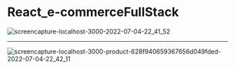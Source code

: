 # React_e-commerceFullStack

![screencapture-localhost-3000-2022-07-04-22_41_52](https://user-images.githubusercontent.com/70688937/177197151-38f4a2ba-f46d-4426-b755-4ab41f47f75c.png)
***
![screencapture-localhost-3000-product-628f940659367656d049fded-2022-07-04-22_42_11](https://user-images.githubusercontent.com/70688937/177197234-fa9f6e20-37ff-4fb9-b137-787717aa2680.png)
